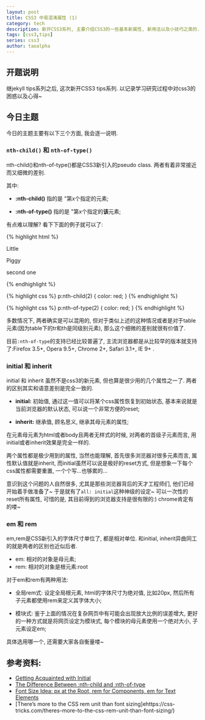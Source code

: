 ```yaml
---
layout: post
title: CSS3 中易混淆属性 (1)
category: tech 
description: 新开CSS3系列, 主要介绍CSS3的一些基本新属性, 新用法以及小技巧之类的. 本次主题是nth-child()和nth-of-type(), 以及initial和inherit, em和rem.
tags: [css3,tips] 
series: css3
author: taoalpha
---
```



## 开题说明

继jekyll tips系列之后, 这次新开CSS3 tips系列. 以记录学习研究过程中对css3的困惑以及心得~ 

## 今日主题

今日的主题主要有以下三个方面, 我会逐一说明.

### `nth-child()` 和 `nth-of-type()`

nth-child()和nth-of-type()都是CSS3新引入的pseudo class. 两者有着非常接近而又细微的差别.

其中:

- **:nth-child()** 指的是 "第x个指定的元素;

- **:nth-of-type()** 指的是 "第x个指定的**该**元素;

有点难以理解? 看下下面的例子就可以了:

{% highlight html %}
<section>
   <span>Little</span>
   <p>Piggy</p>    <!-- p:nth-child(2) -->
   <p>second one</p>    <!-- p:nth-of-type(2) -->
</section>
{% endhighlight %}

{% highlight css %}
p:nth-child(2) { color: red; }
{% endhighlight %}

{% highlight css %}
p:nth-of-type(2) { color: red; }
{% endhighlight %}

多数情况下, 两者确实是可以混用的, 但对于类似上述的这种情况或者是对于table元素(因为table下的tr和th是同级别元素), 那么这个细微的差别就很有价值了.

目前`:nth-of-type`的支持已经比较普遍了, 主流浏览器都是从比较早的版本就支持了:Firefox 3.5+, Opera 9.5+, Chrome 2+, Safari 3.1+, IE 9+ .

### initial 和 inherit

initial 和 inherit 虽然不是css3的新元素, 但也算是很少用的几个属性之一了. 两者的区别其实和语意差别是完全一致的. 

- **initial:** 初始值, 通过这一值可以将某个css属性恢复到初始状态, 基本来说就是当前浏览器的默认状态, 可以说一个非常方便的reset;

- **inherit:** 继承值, 顾名思义, 继承其母元素的属性;

在元素母元素为html或者body且两者无样式的时候, 对两者的首级子元素而言, 用initial或者inherit效果是完全一样的.

两个属性都是极少用到的属性, 当然也能理解, 首先很多浏览器对很多元素而言, 属性默认值就是inherit, 而initial虽然可以说是极好的reset方式, 但是想象一下每个css属性都需要重置, 一个个写...也够累的...

意识到这个问题的人自然很多, 尤其是那些浏览器背后的天才工程师们, 他们已经开始着手做准备了~ 于是就有了`all: initial`这种神级的设定~ 可以一次性的reset所有属性, 可惜的是, 其目前得到的浏览器支持是很有限的:) chrome肯定有的喽~

### em 和 rem

em,rem是CSS新引入的字体尺寸单位了, 都是相对单位. 和initial, inherit异曲同工的就是两者的区别也近似后者.

- em: 相对的对象是母元素;
- rem: 相对的对象是根元素:root

对于em和rem有两种用法:

- 全局rem式: 设定全局根元素, html的字体尺寸为绝对值, 比如20px, 然后所有子元素都使用rem来定义其字体大小;

- 模块式: 鉴于上面的情况在复杂网页中有可能会出现放大比例的误差增大, 更好的一种方式就是将网页设定为模块式, 每个模块的母元素使用一个绝对大小, 子元素设定em;

具体选用哪一个, 还需要大家各自衡量喽~ 

## 参考资料:

- [Getting Acquainted with Initial](https://css-tricks.com/getting-acquainted-with-initial/)
- [The Difference Between :nth-child and :nth-of-type](https://css-tricks.com/the-difference-between-nth-child-and-nth-of-type/)
- [Font Size Idea: px at the Root, rem for Components, em for Text Elements](https://css-tricks.com/rems-ems/)
- [There’s more to the CSS rem unit than font sizing]ehttps://css-tricks.com/theres-more-to-the-css-rem-unit-than-font-sizing/)

